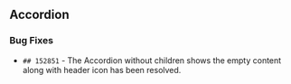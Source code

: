##  Accordion

###    Bug Fixes

- `## 152851` - The Accordion without children shows the empty content along with header icon has been resolved.
